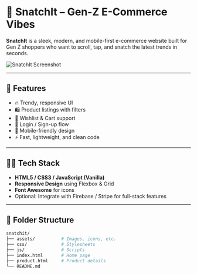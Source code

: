# 🛒 SnatchIt – Gen-Z E-Commerce Vibes

**SnatchIt** is a sleek, modern, and mobile-first e-commerce website built for Gen Z shoppers who want to scroll, tap, and snatch the latest trends in seconds.

![SnatchIt Screenshot](preview-image-url) <!-- Add a screenshot link here -->

---

## 🚀 Features

- 🔥 Trendy, responsive UI
- 🛍️ Product listings with filters
- 💖 Wishlist & Cart support
- 🔐 Login / Sign-up flow
- 📱 Mobile-friendly design
- ⚡ Fast, lightweight, and clean code

---

## 🧑‍💻 Tech Stack

- **HTML5 / CSS3 / JavaScript (Vanilla)**
- **Responsive Design** using Flexbox & Grid
- **Font Awesome** for icons
- Optional: Integrate with Firebase / Stripe for full-stack features

---

## 📁 Folder Structure

```bash
snatchit/
├── assets/          # Images, icons, etc.
├── css/             # Stylesheets
├── js/              # Scripts
├── index.html       # Home page
├── product.html     # Product details
└── README.md

